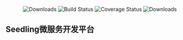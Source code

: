  <p align="center">
      <img src="https://img.shields.io/badge/Release-V1.0.0-green.svg" alt="Downloads">
      <img src="https://img.shields.io/badge/JDK-1.8+-green.svg" alt="Build Status">
   <img src="https://img.shields.io/badge/Spring%20Cloud-Hoxton.SR6-blue.svg" alt="Coverage Status">
   <img src="https://img.shields.io/badge/Spring%20Boot-2.3.1.RELEASE-blue.svg" alt="Downloads">
 </p>  

## Seedling微服务开发平台
